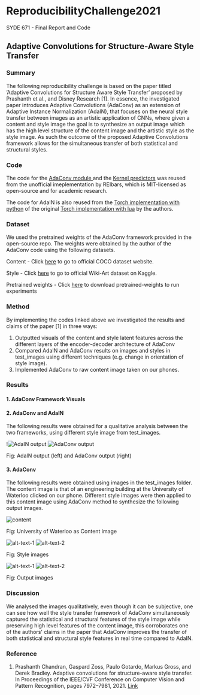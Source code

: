 # ReproducibilityChallenge2021
SYDE 671 - Final Report and Code 


## Adaptive Convolutions for Structure-Aware Style Transfer 

### Summary 

The following reproducibility challenge is based on the paper titled ’Adaptive Convolutions for Structure Aware Style
Transfer’ proposed by Prashanth et al., and Disney Research [1]. In essence, the investigated paper introduces Adaptive
Convolutions (AdaConv) as an extension of Adaptive Instance Normalization (AdaIN), that focuses on the neural
style transfer between images as an artistic application of CNNs, where given a content and style image the goal is to
synthesize an output image which has the high level structure of the content image and the artistic style as the style
image. As such the outcome of the proposed Adaptive Convolutions framework allows for the simultaneous transfer of
both statistical and structural styles.

### Code 

The code for the [AdaConv module ](https://github.com/RElbers/ada-conv-pytorch/blob/master/lib/adaconv/adaconv.py/) and the [Kernel predictors](https://github.com/RElbers/ada-conv-pytorch/blob/master/lib/adaconv/kernel_predictor.py/) was reused from the unofficial imeplementation by REIbars, 
which is MIT-licensed as open-source and for academic research. 

The code for AdaIN is also reused from the [Torch implementation with python](https://github.com/naoto0804/pytorch-AdaIN) of the original [Torch implementation with lua](https://github.com/xunhuang1995/AdaIN-style) by the authors. 

### Dataset 

We used the pretrained weights of the AdaConv framework provided in the open-source repo. The weights were obtained by the author of the 
AdaConv code using the following datasets. 

Content - Click [here](https://cocodataset.org/#home) to go to official COCO dataset website. 

Style - Click [here](https://www.kaggle.com/antoinegruson/-wikiart-all-images-120k-link) to go to official Wiki-Art dataset on Kaggle.

Pretrained weights - Click [here](https://drive.google.com/file/d/17h-Hd08n-f_5D8cDV08dpB_-W1cs5jbt/view?usp=sharing) to download pretrained-weights to run experiments 

### Method

By implementing the codes linked above we investigated the results and claims of the paper [1] in three ways: 
1. Outputted visuals of the content and style latent features across the different layers of the encoder-decoder architecture of AdaConv 
2. Compared AdaIN and AdaConv results on images and styles in test_images using different techniques (e.g. change in orientation of style image). 
3. Implemented AdaConv to raw content image taken on our phones. 

### Results 

#### 1. AdaConv Framework Visuals

#### 2. AdaConv and AdaIN 
The following results were obtained for a qualitative analysis between the two frameworks, using different style image from 
test_images. 

!![AdaIN output](https://user-images.githubusercontent.com/38030229/145604938-059454fe-377e-4826-8b62-66d7ea34238c.jpg "AdaIN output") ![AdaConv output](https://user-images.githubusercontent.com/38030229/145605309-a107dcc5-809d-4ffd-9bd2-657ba5246d6d.png "AdaConv output ")

Fig: AdaIN output (left) and AdaConv output (right)

#### 3. AdaConv 
The following results were obtained using images in the test_images folder. The content image is that of an engineering building at the University
of Waterloo clicked on our phone. Different style images were then applied to this content image using AdaConv method to synthesize the 
following output images. 

![content](https://user-images.githubusercontent.com/38030229/145607240-37b904ca-d39c-4356-beb0-c075c2ecce7c.jpg)

Fig: University of Waterloo as Content image

![alt-text-1](https://user-images.githubusercontent.com/38030229/145606791-d628e160-c6ad-4de2-baa9-7414c2e4df2a.jpg "title-1") ![alt-text-2](https://user-images.githubusercontent.com/38030229/145607598-e00dd4e2-baba-4ad0-b81e-4302d992d949.jpg "title-2") 

Fig: Style images

![alt-text-1](https://user-images.githubusercontent.com/38030229/145606927-da518a2a-8b53-49e2-a1f5-9b26d471bd40.png "title-1") ![alt-text-2](https://user-images.githubusercontent.com/38030229/145607670-019de6bd-7dca-4a58-bc92-a39aa6ecad8d.png "title-2") 

Fig: Output images 

### Discussion 

We analysed the images qualitatively, even though it can be subjective, one can see how well the style transfer framework of AdaConv 
simultaneously captured the statistical and structural features of the style image while preserving high level features of the content image, 
this corroborates one of the authors' claims in the paper that AdaConv improves the transfer of both statistical and structural style features in real time compared to AdaIN.


### Reference 
1. Prashanth Chandran, Gaspard Zoss, Paulo Gotardo, Markus Gross, and Derek Bradley. Adaptive convolutions
for structure-aware style transfer. In Proceedings of the IEEE/CVF Conference on Computer Vision and Pattern
Recognition, pages 7972–7981, 2021. [Link](https://openaccess.thecvf.com/content/CVPR2021/html/Chandran_Adaptive_Convolutions_for_Structure-Aware_Style_Transfer_CVPR_2021_paper.html) 
